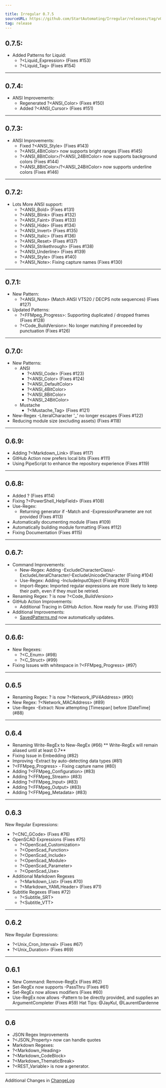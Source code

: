 ```yaml
---

title: Irregular 0.7.5
sourceURL: https://github.com/StartAutomating/Irregular/releases/tag/v0.7.5
tag: release
---
```

## 0.7.5:

* Added Patterns for Liquid:
  * ?<Liquid_Expression> (Fixes #153)
  * ?<Liquid_Tag> (Fixes #154)

---

## 0.7.4:
* ANSI Improvements:
  * Regenerated ?<ANSI_Color> (Fixes #150)
  * Added ?<ANSI_Cursor> (Fixes #151)

---

## 0.7.3:
* ANSI Improvements:
  * Fixed ?<ANSI_Style> (Fixes #143)
  * ?<ANSI_4BitColor> now supports bright ranges (Fixes #145)
  * ?<ANSI_8BitColor>/?<ANSI_24BitColor> now supports background colors (Fixes #144)
  * ?<ANSI_8BitColor>/?<ANSI_24BitColor> now supports underline colors (Fixes #146)

---

## 0.7.2:
* Lots More ANSI support:
  * ?<ANSI_Bold> (Fixes #131)
  * ?<ANSI_Blink> (Fixes #132)
  * ?<ANSI_Faint> (Fixes #133)
  * ?<ANSI_Hide> (Fixes #134)
  * ?<ANSI_Invert> (Fixes #135)
  * ?<ANSI_Italic> (Fixes #136)
  * ?<ANSI_Reset> (Fixes #137)
  * ?<ANSI_Strikethrough> (Fixes #138)
  * ?<ANSI_Underline> (Fixes #139)
  * ?<ANSI_Style> (Fixes #140)
  * ?<ANSI_Note>:  Fixing capture names (Fixes #130)

---

## 0.7.1:
* New Pattern:
  * ?<ANSI_Note> (Match ANSI VT520 / DECPS note sequences) (Fixes #127) 
* Updated Patterns:
  * ?<FFMpeg_Progress>: Supporting duplicated / dropped frames (Fixes #128)
  * ?<Code_BuildVersion>: No longer matching if preceeded by punctuation (Fixes #126)

---

## 0.7.0:
* New Patterns:
  * ANSI
    * ?<ANSI_Code>  (Fixes #123)
    * ?<ANSI_Color> (Fixes #124)
    * ?<ANSI_DefaultColor>
    * ?<ANSI_4BitColor>
    * ?<ANSI_8BitColor>
    * ?<ANSI_24BitColor>
  * Mustache
    * ?<Mustache_Tag> (Fixes #121)
* New-Regex -LiteralCharacter '_' no longer escapes (Fixes #122)
* Reducing module size (excluding assets) (Fixes #118)

---

## 0.6.9:
* Adding ?<Markdown_Link> (Fixes #117)
* GitHub Action now prefers local bits (Fixes #111)
* Using PipeScript to enhance the repository experience (Fixes #119)

---

## 0.6.8:
* Added ?<CamelCaseSpace> (Fixes #114)
* Fixing ?<PowerShell_HelpField> (Fixes #108)
* Use-Regex:
  * Returning generator if -Match and -ExpressionParameter are not provided (Fixes #113)
* Automatically documenting module (Fixes #109)
* Automatically building module formatting (Fixes #112)
* Fixing Documentation (Fixes #115)

---
  
## 0.6.7:
* Command Improvements:
  * New-Regex:  Adding -ExcludeCharacterClass/-ExcludeLiteralCharacter/-ExcludeUnicodeCharacter (Fixing #104)
  * Use-Regex:  Adding -IncludeInputObject (Fixing #103)
  * Import-Regex:  Imported regular expressions are more likely to keep their path, even if they must be retried.
* Renaming Regex:  ?<BuildVersion> is now ?<Code_BuildVersion>
* GitHub Action Improvements:
  * Additional Tracing in GitHub Action.  Now ready for use.  (Fixing #93)
* Additional Improvements:
  * [SavedPatterns.md](SavedPatterns.md) now automatically updates.

---

## 0.6.6:
* New Regexes:
  * ?<C_Enum> (#98)
  * ?<C_Struct> (#99)
* Fixing Issues with whitespace in ?<FFMpeg_Progress> (#97)

---

## 0.6.5
* Renaming Regex: ?<IPV4Address> is now ?<Network_IPV4Address> (#90)
* New Regex: ?<Network_MACAddress> (#89)
* Use-Regex -Extract:  Now attempting [Timespan] before [DateTime] (#88)

---

## 0.6.4
* Renaming Write-RegEx to New-RegEx (#66) ** Write-RegEx will remain aliased until at least 0.7**
* Fixing Issue in Embedding (#82)
* Improving -Extract by auto-detecting data types (#81)
* ?<FFMpeg_Progress> - Fixing capture name (#80)
* Adding ?<FFMpeg_Configuration> (#83)
* Adding ?<FFMpeg_Stream> (#83)
* Adding ?<FFMpeg_Input> (#83)
* Adding ?<FFMpeg_Output> (#83)
* Adding ?<FFMpeg_Metadata> (#83)

---

## 0.6.3
New Regular Expressions:
* ?<CNC_GCode> (Fixes #76)
* OpenSCAD Expressions (Fixes #75)  
  * ?<OpenScad_Customization>
  * ?<OpenScad_Function>
  * ?<OpenScad_Include>
  * ?<OpenScad_Module>
  * ?<OpenScad_Parameter>
  * ?<OpenScad_Use>
* Additional Markdown Regexes
  * ?<Markdown_List> (Fixes #70)
  * ?<Markdown_YAMLHeader> (Fixes #71)
* Subtitle Regexes (Fixes #72)
  * ?<Subtitle_SRT>
  * ?<Subtitle_VTT>

---

## 0.6.2
New Regular Expressions:
* ?<Unix_Cron_Interval> (Fixes #67)
* ?<Unix_Duration> (Fixes #69)

---

## 0.6.1
* New Command:  Remove-RegEx (Fixes #62)
* Set-RegEx now supports -PassThru (Fixes #61)
* Set-RegEx now allows modifiers (Fixes #60)
* Use-RegEx now allows -Pattern to be directly provided, and supplies an ArgumentCompleter (Fixes #59)
Hat Tips: @JayKul, @LaurentDardenne

---

## 0.6
* JSON Regex Improvements
 * ?<JSON_Property> now can handle quotes
* Markdown Regexes:
 * ?<Markdown_Heading>
 * ?<Markdown_CodeBlock>
 * ?<Markdown_ThematicBreak>
* ?<REST_Variable> is now a generator.

---

Additional Changes in [ChangeLog](CHANGELOG.md)
